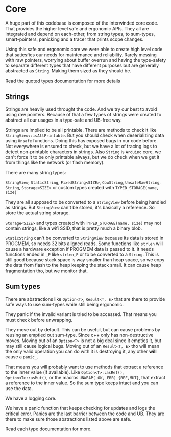 # Core

A huge part of this codebase is composed of the interwinded core code. That provides the higher level safe and ergonomic APIs. They all are integrated and depend on each-other, from string types, to sum-types, smart-pointers, panicking and a tracer that prints scope changes.

Using this safe and ergonomic core we were able to create high level code that satiesfies our needs for maintenance and reliability. Rarely messing with raw pointers, worrying about buffer overrun and having the type-safety to separate different types that have different purposes but are generally abstracted as `String`. Making them sized as they should be.

Read the quoted types documentation for more details

## Strings

Strings are heavily used throught the code. And we try our best to avoid using raw pointers. Because of that a few types of strings were created to abstract all our usages in a type-safe and UB-free way.

Strings are implied to be all printable. There are methods to check it like `StringView::isAllPrintable`. But you should check when deserializing data using `Unsafe` functions. Doing this has exposed bugs in our code before. Not everywhere is ensured to check, but we have a lot of tracing logs to detect non-printable characters in strings. Also `String` is `Arduino` core, we can't force it to be only printable always, but we do check when we get it from things like the network (or flash memory).

There are many string types:

`StringView`, `StaticString`, `FixedString<SIZE>`, `CowString`, `UnsafeRawString`, `String`, `Storage<SIZE>` or custom types created with `TYPED_STORAGE(name, size)`

They are all supposed to be converted to a `StringView` before being handled as strings. But `StringView` can't be stored, it's basically a reference. So store the actual string storage.

`Storage<SIZE>` and types created with `TYPED_STORAGE(name, size)` may not contain strings, like a wifi SSID, that is pretty much a binary blob.

`StaticString` can't be converted to `StringView` because its data is stored in PROGMEM, so needs 32 bits aligned reads. Some functions like `strlen` will cause a hardware exception if PROGMEM data is passed to it. It needs functions ended in `_P` like `strlen_P` or to be converted to a `String`. This is still good because stack space is way smaller than heap space, so we copy the data from flash to the heap keeping the stack small. It can cause heap fragmentation tho, but we monitor that.

## Sum types

There are abstractions like `Option<T>`, `Result<T, E>` that are there to provide safe ways to use sum-types while still being ergonomic.

They panic if the invalid variant is tried to be accessed. That means you must check before unwrapping.

They move out by default. This can be useful, but can cause problems by reusing an emptied out sum-type. Since c++ only has non-destructive moves. Moving out of an `Option<T>` is not a big deal since it empties it, but may still cause logical bugs. Moving out of an `Result<T, E>` tho will mean the only valid operation you can do with it is destroying it, any other **will** cause a `panic_`.

That means you will probably want to use methods that extract a reference to the inner value (if available). Like `Option<T>::asRef()`, `Option<T>::asMut()`, or the macros `UNWRAP(_OK,_ERR)_{REF,MUT}`, that extract a reference to the inner value. So the sum type keeps intact and you can use the data.



We have a logging core.

We have a panic function that keeps checking for updates and logs the critical error. Panics are the last barrier between the code and UB. They are there to make sure those abstractions listed above are safe.

Read each type documentation for more.